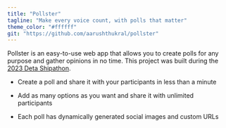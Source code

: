 ```yaml
---
title: "Pollster"
tagline: "Make every voice count, with polls that matter"
theme_color: "#ffffff"
git: "https://github.com/aarushthukral/pollster"
---
```


Pollster is an easy-to-use web app that allows you to create polls for any purpose and gather opinions in no time. This project was built during the [2023 Deta Shipathon](https://deta.space/blog/sprint-to-space).

- Create a poll and share it with your participants in less than a minute

- Add as many options as you want and share it with unlimited participants

- Each poll has dynamically generated social images and custom URLs
